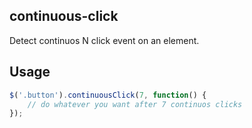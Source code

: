 ## continuous-click

Detect continuos N click event on an element.

## Usage

```javascript
$('.button').continuousClick(7, function() {
    // do whatever you want after 7 continuos clicks
});
```